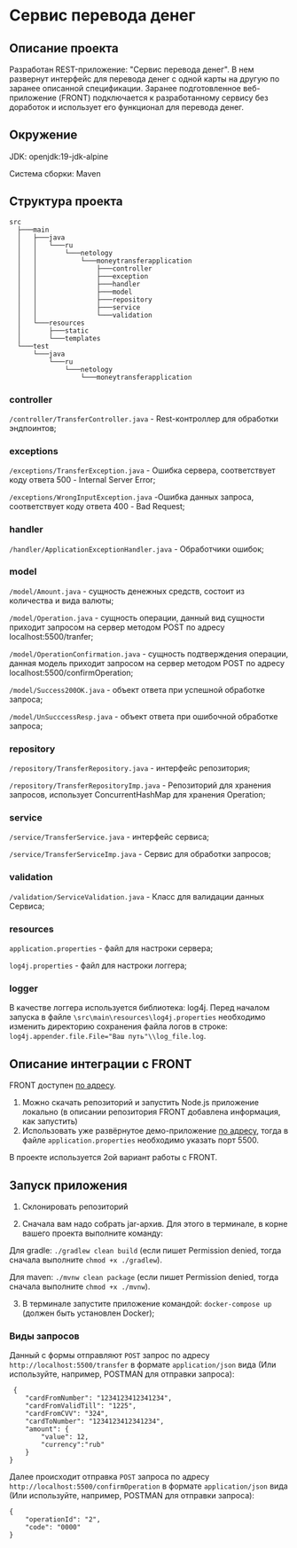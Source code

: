 # Сервис перевода денег

## Описание проекта
Разработан REST-приложение: "Сервис перевода денег". В нем развернут интерфейс для перевода денег с одной карты на другую по заранее описанной спецификации.
Заранее подготовленное веб-приложение (FRONT) подключается к разработанному сервису без доработок и использует его функционал для перевода денег.

## Окружение
JDK: openjdk:19-jdk-alpine

Система сборки: Maven

## Структура проекта

```
src
  ├───main
  │   ├───java
  │   │   └───ru
  │   │       └───netology
  │   │           └───moneytransferapplication
  │   │               ├───controller
  │   │               ├───exception
  │   │               ├───handler
  │   │               ├───model
  │   │               ├───repository
  │   │               ├───service
  │   │               └───validation
  │   └───resources
  │       ├───static
  │       └───templates
  └───test
      └───java
          └───ru
              └───netology
                  └───moneytransferapplication
```


### controller
`/controller/TransferController.java` - Rest-контроллер для обработки эндпоинтов;
### exceptions
`/exceptions/TransferException.java` - Ошибка сервера, соответствует коду ответа 500 - Internal Server Error;

`/exceptions/WrongInputException.java` -Ошибка данных запроса, соответствует коду ответа 400 - Bad Request;
### handler
`/handler/ApplicationExceptionHandler.java` - Обработчики ошибок;
### model
`/model/Amount.java` - сущность денежных средств, состоит из количества и вида валюты;

`/model/Operation.java` - сущность операции, данный вид сущности приходит запросом на сервер методом POST по адресу localhost:5500/tranfer;

`/model/OperationСonfirmation.java` - сущность подтверждения операции, данная модель приходит запросом на сервер методом POST по адресу localhost:5500/confirmOperation;

`/model/Success200OK.java` - объект ответа при успешной обработке запроса;

`/model/UnSucccessResp.java` - объект ответа при ошибочной обработке запроса;

### repository
`/repository/TransferRepository.java` - интерфейс репозитория;

`/repository/TransferRepositoryImp.java` - Репозиторий для хранения запросов, использует ConcurrentHashMap для хранения Operation;

### service
`/service/TransferService.java` - интерфейс сервиса;

`/service/TransferServiceImp.java` - Сервис для обработки запросов;
### validation
`/validation/ServiceValidation.java` - Класс для валидации данных Сервиса;
### resources
`application.properties` - файл для настроки сервера;

`log4j.properties` - файл для настроки логгера;

### logger
В качестве логгера используется библиотека: log4j. Перед началом запуска в файле `\src\main\resources\log4j.properties` необходимо изменить директорию сохранения файла логов в строке: `log4j.appender.file.File="Ваш путь"\\log_file.log`.

## Описание интеграции с FRONT
FRONT доступен [по адресу](https://github.com/serp-ya/card-transfer). 
1. Можно скачать репозиторий и запустить Node.js приложение локально (в описании репозитория FRONT добавлена информация, как запустить)
2. Использовать уже развёрнутое демо-приложение [по адресу](https://serp-ya.github.io/card-transfer/), тогда в файле `application.properties` необходимо указать порт 5500.

В проекте используется 2ой вариант работы с FRONT.

## Запуск приложения
1. Склонировать репозиторий

2. Сначала вам надо собрать jar-архив. Для этого в терминале, в корне вашего проекта выполните команду:

Для gradle: `./gradlew clean build` (если пишет Permission denied, тогда сначала выполните `chmod +x ./gradlew`).

Для maven: `./mvnw clean package` (если пишет Permission denied, тогда сначала выполните `chmod +x ./mvnw`).

3. В терминале запустите приложение командой: `docker-compose up` (должен быть установлен Docker);

### Виды запросов
Данный с формы отправляют `POST` запрос по адресу `http://localhost:5500/transfer` в формате `application/json` вида (Или используйте, например, POSTMAN для отправки запроса):
```
 {
    "cardFromNumber": "1234123412341234",
    "cardFromValidTill": "1225",
    "cardFromCVV": "324",
    "cardToNumber": "1234123412341234",
    "amount": {
        "value": 12,
        "currency":"rub"
    }
}
```
Далее происходит отправка `POST` запроса по адресу `http://localhost:5500/confirmOperation` в формате `application/json` вида (Или используйте, например, POSTMAN для отправки запроса):
```
{
    "operationId": "2",
    "code": "0000"
}
```